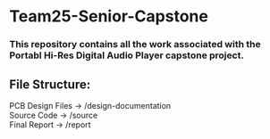 # Team25-Senior-Capstone
### This repository contains all the work associated with the Portabl Hi-Res Digital Audio Player capstone project.
## File Structure:
PCB Design Files -> /design-documentation<br>
Source Code -> /source<br>
Final Report -> /report<br>
